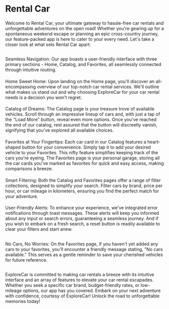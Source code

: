 # Rental Car

####
Welcome to Rental Car, your ultimate gateway to hassle-free car rentals and unforgettable adventures on the open road! Whether you're gearing up for a spontaneous weekend escape or planning an epic cross-country journey, our feature-packed app is here to cater to your every need. Let's take a closer look at what sets Rental Car apart:
##

####
Seamless Navigation: Our app boasts a user-friendly interface with three primary sections - Home, Catalog, and Favorites, all seamlessly connected through intuitive routing.
####
Home Sweet Home: Upon landing on the Home page, you'll discover an all-encompassing overview of our top-notch car rental services. We'll outline what makes us stand out and why choosing ExploreCar for your car rental needs is a decision you won't regret.
####
Catalog of Dreams: The Catalog page is your treasure trove of available vehicles. Scroll through an impressive lineup of cars and, with just a tap of the "Load More" button, reveal even more options. Once you've reached the end of our catalog, rest assured that the button will discreetly vanish, signifying that you've explored all available choices.
####
Favorites at Your Fingertips: Each car card in our Catalog features a heart-shaped button for your convenience. Simply tap it to add your desired vehicle to your Favorites. This nifty feature simplifies keeping track of the cars you're eyeing. The Favorites page is your personal garage, storing all the car cards you've marked as favorites for quick and easy access, making comparisons a breeze.
####
Smart Filtering: Both the Catalog and Favorites pages offer a range of filter collections, designed to simplify your search. Filter cars by brand, price per hour, or car mileage in kilometers, ensuring you find the perfect match for your adventure.
####
User-Friendly Alerts: To enhance your experience, we've integrated error notifications through toast messages. These alerts will keep you informed about any input or search errors, guaranteeing a seamless journey. And if you wish to embark on a fresh search, a reset button is readily available to clear your filters and start anew.
##
No Cars, No Worries: On the Favorites page, if you haven't yet added any cars to your favorites, you'll encounter a friendly message stating, "No cars available." This serves as a gentle reminder to save your cherished vehicles for future reference.
##

ExploreCar is committed to making car rentals a breeze with its intuitive interface and an array of features to elevate your car rental escapades. Whether you seek a specific car brand, budget-friendly rates, or low-mileage options, our app has you covered. Embark on your next adventure with confidence, courtesy of ExploreCar! Unlock the road to unforgettable memories today!